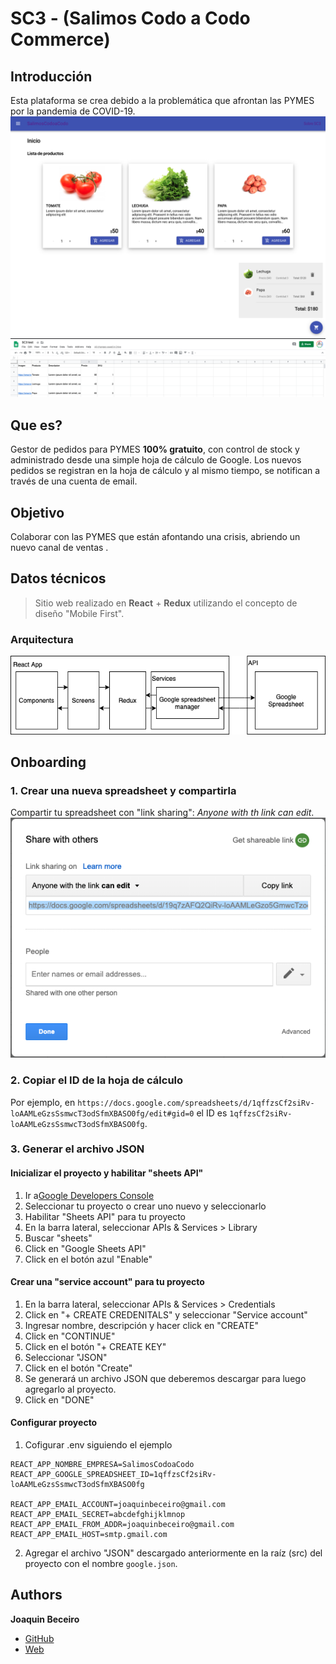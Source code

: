 # SC3 - (Salimos Codo a Codo Commerce)

## Introducción 
Esta plataforma se crea debido a la problemática que afrontan las PYMES por la pandemia de COVID-19.
![Main](Readme/MainSS.png)
![SC3testSS](Readme/SC3testSS.png)

## Que es?
Gestor de pedidos para PYMES **100% gratuito**, con control de stock y administrado desde una simple hoja de cálculo de Google.
Los nuevos pedidos se registran en la hoja de cálculo y al mismo tiempo, se notifican a través de una cuenta de email.

## Objetivo
Colaborar con las PYMES que están afontando una crisis, abriendo un nuevo canal de ventas .

## Datos técnicos
> Sitio web realizado en **React** + **Redux** utilizando el concepto de diseño "Mobile First".

### Arquitectura
![Arquitectura](Readme/Arquitectura.png)

## Onboarding

### 1. Crear una nueva spreadsheet y compartirla

Compartir tu spreadsheet con "link sharing": *Anyone with th link can edit*.
![Spreadsheet config screenshot](Readme/spreadsheetSS.png)

### 2. Copiar el ID de la hoja de cálculo

Por ejemplo, en `https://docs.google.com/spreadsheets/d/1qffzsCf2siRv-loAAMLeGzsSsmwcT3odSfmXBASO0fg/edit#gid=0` el ID es `1qffzsCf2siRv-loAAMLeGzsSsmwcT3odSfmXBASO0fg`.

### 3. Generar el archivo JSON

#### Inicializar el proyecto y habilitar "sheets API"

1. Ir a[Google Developers Console](https://console.developers.google.com/)
2. Seleccionar tu proyecto o crear uno nuevo y seleccionarlo
3. Habilitar "Sheets API" para tu proyecto
4. En la barra lateral, seleccionar APIs & Services > Library
5. Buscar "sheets"
6. Click en "Google Sheets API"
7. Click en el botón azul "Enable"

#### Crear una "service account" para tu proyecto

1. En la barra lateral, seleccionar APIs & Services > Credentials
2. Click en "+ CREATE CREDENITALS" y seleccionar  "Service account"
3. Ingresar nombre, descripción y hacer click en "CREATE"
4. Click en "CONTINUE"
5. Click en el botón "+ CREATE KEY"
6. Seleccionar "JSON"
7. Click en el botón "Create"
8. Se generará un archivo JSON que deberemos descargar para luego agregarlo al proyecto.
9. Click en "DONE"

#### Configurar proyecto

1. Cofigurar .env siguiendo el ejemplo
```
REACT_APP_NOMBRE_EMPRESA=SalimosCodoaCodo
REACT_APP_GOOGLE_SPREADSHEET_ID=1qffzsCf2siRv-loAAMLeGzsSsmwcT3odSfmXBASO0fg

REACT_APP_EMAIL_ACCOUNT=joaquinbeceiro@gmail.com
REACT_APP_EMAIL_SECRET=abcdefghijklmnop
REACT_APP_EMAIL_FROM_ADDR=joaquinbeceiro@gmail.com
REACT_APP_EMAIL_HOST=smtp.gmail.com
```

2. Agregar el archivo "JSON" descargado anteriormente en la raíz (src) del proyecto con el nombre `google.json`.


## Authors

**Joaquin Beceiro** 
- [GitHub](https://github.com/JoaquinBeceiro) 
- [Web](https://JoaquinBeceiro.com.uy)